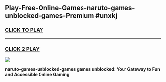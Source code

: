 
## Play-Free-Online-Games-naruto-games-unblocked-games-Premium #unxkj
<h3>
<a href="https://premium.freeplayer.one?title=naruto-games-unblocked-games&ref=8M">CLICK TO PLAY</a></h3>
<hr>

<h3>
<a href="https://premium.freeplayer.one?title=naruto-games-unblocked-games&ref=8M">CLICK 2 PLAY</a>
  
</h3>

<a href="https://premium.freeplayer.one?title=naruto-games-unblocked-games&ref=8M"><img src="https://clearcache.store/games.png"></a>


**naruto-games-unblocked-games games unblocked: Your Gateway to Fun and Accessible Online Gaming**
